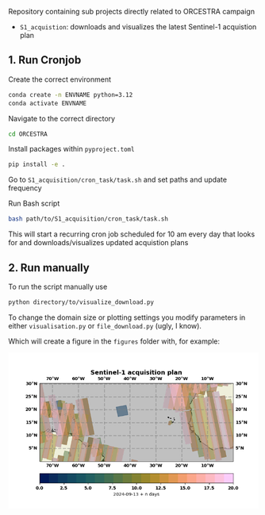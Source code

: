 Repository containing sub projects directly related to ORCESTRA campaign

- `S1_acquistion`: downloads and visualizes the latest Sentinel-1 acquistion plan

## 1. Run Cronjob

Create the correct environment

```bash
conda create -n ENVNAME python=3.12
conda activate ENVNAME
```
Navigate to the correct directory

```bash
cd ORCESTRA
```
Install packages within `pyproject.toml`

```bash
pip install -e .
```

Go to `S1_acquisition/cron_task/task.sh` and set paths and update frequency

Run Bash script

```bash
bash path/to/S1_acquisition/cron_task/task.sh
```

This will start a recurring cron job scheduled for 10 am every day that looks for and downloads/visualizes updated acquistion plans

## 2. Run manually

To run the script manually use

```bash
python directory/to/visualize_download.py
```

To change the domain size or plotting settings you modify parameters in either `visualisation.py` or `file_download.py` (ugly, I know).

Which will create a figure in the `figures` folder with, for example:

![alt text](S1_acquisition/figures/S1_acquisition_plan_example.png)